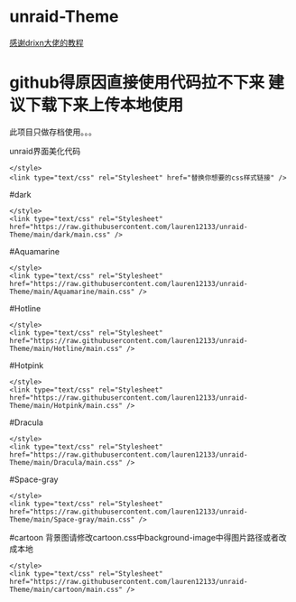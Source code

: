 # unraid-Theme
[感谢drixn大佬的教程](https://www.drixn.com/2932.html)
# github得原因直接使用代码拉不下来 建议下载下来上传本地使用
此项目只做存档使用。。。

unraid界面美化代码

```
</style> 
<link type="text/css" rel="Stylesheet" href="替换你想要的css样式链接" />
```


#dark
```
</style> 
<link type="text/css" rel="Stylesheet" href="https://raw.githubusercontent.com/lauren12133/unraid-Theme/main/dark/main.css" />
```

#Aquamarine
```
</style> 
<link type="text/css" rel="Stylesheet" href="https://raw.githubusercontent.com/lauren12133/unraid-Theme/main/Aquamarine/main.css" />
```

#Hotline
```
</style> 
<link type="text/css" rel="Stylesheet" href="https://raw.githubusercontent.com/lauren12133/unraid-Theme/main/Hotline/main.css" />
```

#Hotpink
```
</style> 
<link type="text/css" rel="Stylesheet" href="https://raw.githubusercontent.com/lauren12133/unraid-Theme/main/Hotpink/main.css" />
```

#Dracula
```
</style> 
<link type="text/css" rel="Stylesheet" href="https://raw.githubusercontent.com/lauren12133/unraid-Theme/main/Dracula/main.css" />
```

#Space-gray
```
</style> 
<link type="text/css" rel="Stylesheet" href="https://raw.githubusercontent.com/lauren12133/unraid-Theme/main/Space-gray/main.css" />
```

#cartoon   背景图请修改cartoon.css中background-image中得图片路径或者改成本地
```
</style> 
<link type="text/css" rel="Stylesheet" href="https://raw.githubusercontent.com/lauren12133/unraid-Theme/main/cartoon/main.css" />
```
